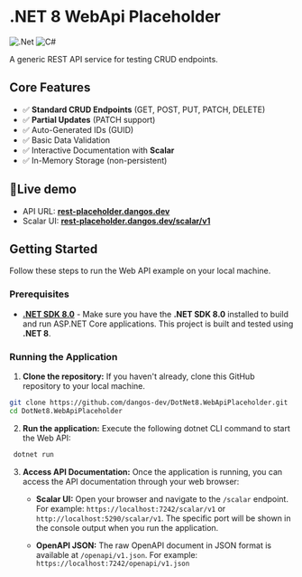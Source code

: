 ﻿# .NET 8 WebApi Placeholder

![.Net](https://img.shields.io/badge/.NET-5C2D91?style=for-the-badge&logo=.net&logoColor=white)
![C#](https://img.shields.io/badge/c%23-%23239120.svg?style=for-the-badge&logo=csharp&logoColor=white)

A generic REST API service for testing CRUD endpoints.

## Core Features

- ✅ **Standard CRUD Endpoints** (GET, POST, PUT, PATCH, DELETE)
- ✅ **Partial Updates** (PATCH support)
- ✅ Auto-Generated IDs (GUID)
- ✅ Basic Data Validation
- ✅ Interactive Documentation with **Scalar**
- ✅ In-Memory Storage (non-persistent)

## 🎯Live demo

- API URL: [**rest-placeholder.dangos.dev**](https://rest-placeholder.dangos.dev/)
- Scalar UI: [**rest-placeholder.dangos.dev/scalar/v1**](https://rest-placeholder.dangos.dev/scalar/v1)

## Getting Started

Follow these steps to run the Web API example on your local machine.

### Prerequisites

- **[.NET SDK 8.0](https://dotnet.microsoft.com/download)** - Make sure you have the **.NET SDK 8.0** installed to build
  and run ASP.NET Core applications. This project is built and tested using **.NET 8**.

### Running the Application

1. **Clone the repository:** If you haven't already, clone this GitHub repository to your local machine.

``` bash
git clone https://github.com/dangos-dev/DotNet8.WebApiPlaceholder.git
cd DotNet8.WebApiPlaceholder
```

2. **Run the application:** Execute the following dotnet CLI command to start the Web API:

``` bash
 dotnet run
```

3. **Access API Documentation:** Once the application is running, you can access the API documentation through your web
   browser:
    - **Scalar UI:** Open your browser and navigate to the `/scalar` endpoint. For example:
      `https://localhost:7242/scalar/v1` or `http://localhost:5290/scalar/v1`. The specific port will be shown in the
      console output when you run the application.

    - **OpenAPI JSON:** The raw OpenAPI document in JSON format is available at `/openapi/v1.json`. For example:
      `https://localhost:7242/openapi/v1.json`